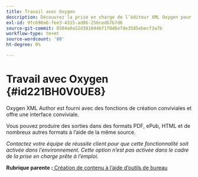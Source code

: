 ```yaml
---
title: Travail avec Oxygen
description: Découvrez la prise en charge de l’éditeur XML Oxygen pour la création et la publication de contenu dans AEM Guides.
exl-id: 9fc690a6-fee3-4315-ad86-256cedb7b7d6
source-git-commit: 8504a0a52d381044bf1f0d6e7de3585ebecf3a7b
workflow-type: tm+mt
source-wordcount: '80'
ht-degree: 0%

---
```


# Travail avec Oxygen {#id221BH0V0UE8}

Oxygen XML Author est fourni avec des fonctions de création conviviales et offre une interface conviviale.

Vous pouvez produire des sorties dans des formats PDF, ePub, HTML et de nombreux autres formats à l’aide de la même source.

*Contactez votre équipe de réussite client pour que cette fonctionnalité soit activée dans l’environnement. Cette option n’est pas activée dans le cadre de la prise en charge prête à l’emploi.*

**Rubrique parente :**[ Création de contenu à l’aide d’outils de bureau](author-desktop-tools.md)
